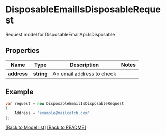
# DisposableEmailIsDisposableRequest

Request model for DisposableEmailApi.IsDisposable

## Properties

Name | Type | Description  | Notes
------------- | ------------- | ------------- | -------------
**address** | **string**| An email address to check | 

## Example
```csharp
var request = new DisposableEmailIsDisposableRequest
{ 
    Address = "example@mailcatch.com"
};
```

[[Back to Model list]](Models.md) [[Back to README]](README.md)
